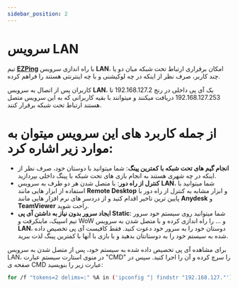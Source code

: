 ```yaml
---
sidebar_position: 2
---
```



# سرویس LAN

تیم **[EZPing](https://ezping.ir/ )** با راه اندازی سرویس **LAN**، امکان برقراری ارتباط تحت شبکه میان دو یا چند کاربر، صرف نظر از اینکه در چه لوکیشنی و با چه اینترنتی هستند را فراهم کرده.

کاربران پس از اتصال به سرویس **LAN**، یک آی پی داخلی در رنج 192.168.127.2 تا 192.168.127.253 دریافت میکنند و میتوانند با بقیه کاربرانی که به این سرویس متصل هستند ارتباط تحت شبکه برقرار کنند.

# از جمله کاربرد های این سرویس میتوان به موارد زیر اشاره کرد:



- **انجام گیم های تحت شبکه با کمترین پینگ**: شما میتوانید با دوستان خود، صرف نظر از اینکه در چه شهری هستند به انجام بازی های تحت شبکه با پینگ داخلی بپردازید.
- **کنترل از راه دور**: با متصل شدن هر دو طرف به سرویس **LAN**، شما میتوانید با استفاده از ابزار هایی مانند **Remote Desktop** و ابزار مشابه به کنترل از راه دور با پایین ترین تاخیر اقدام کنید و از دردسر های نرم افزار هایی مانند **Anydesk** و **TeamViewer** راحت شوید.
- **ایجاد سرور بدون نیاز به داشتن آی پی Static**: شما میتوانید روی سیستم خود سرور تیم اسپیک، ماینکرفت و WoW و ... را راه اندازی کرده و با متصل شدن به سرویس **LAN**، دوستان خود را به سرور خود دعوت کنید. فقط کافیست آی پی تخصیص داده شده به سیستم خود را به دوستانتان بدهید و با بازی با آنها با کمترین پینگ لذت ببرید.




برای مشاهده آی پی تخصیص داده شده به سیستم خود، پس از متصل شدن به سرویس LAN، در منوی استارت سیستم عبارت "CMD" را سرچ کرده و آن را اجرا کنید.
سپس در صفحه ی CMD عبارت زیر را بنویسید: 


```bash
for /f "tokens=2 delims=:" %A in ('ipconfig ^| findstr "192.168.127."') do @echo %A
```





